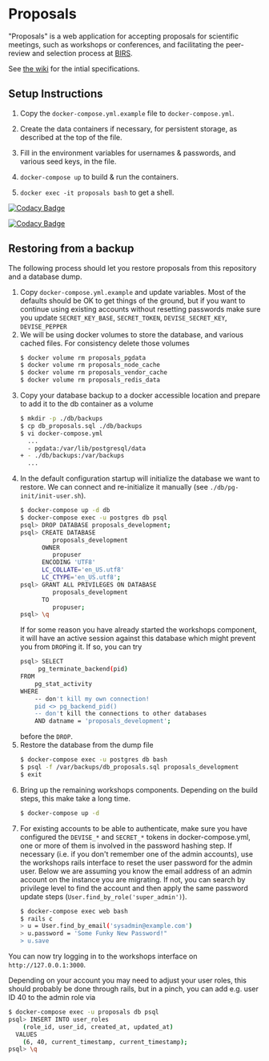 # Proposals

"Proposals" is a web application for accepting proposals for scientific meetings, such as workshops or conferences, and facilitating the peer-review and selection process at [BIRS](https://www.birs.ca).

See [the wiki](https://github.com/birs-math/proposals/wiki) for the intial specifications.


## Setup Instructions

1. Copy the `docker-compose.yml.example` file to `docker-compose.yml`.

2. Create the data containers if necessary, for persistent storage, as described at the top of the file.

3. Fill in the environment variables for usernames & passwords, and various seed keys, in the file.

4. ```docker-compose up``` to build & run the containers.

5. ```docker exec -it proposals bash``` to get a shell.

[![Codacy Badge](https://app.codacy.com/project/badge/Grade/dea8bb805d7444c78381750c42b30502)](https://www.codacy.com/gh/birs-math/proposals/dashboard?utm_source=github.com&amp;utm_medium=referral&amp;utm_content=birs-math/proposals&amp;utm_campaign=Badge_Grade)

[![Codacy Badge](https://app.codacy.com/project/badge/Coverage/dea8bb805d7444c78381750c42b30502)](https://www.codacy.com/gh/birs-math/proposals/dashboard?utm_source=github.com&utm_medium=referral&utm_content=birs-math/proposals&utm_campaign=Badge_Coverage)

## Restoring from a backup
The following process should let you restore proposals from this repository and
a database dump.

1. Copy `docker-compose.yml.example` and update variables. Most of the defaults
   should be OK to get things of the ground, but if you want to continue using
   existing accounts without resetting passwords make sure you update
   `SECRET_KEY_BASE`, `SECRET_TOKEN`, `DEVISE_SECRET_KEY`, `DEVISE_PEPPER`
1. We will be using docker volumes to store the database, and various cached
   files. For consistency delete those volumes
   ```bash
   $ docker volume rm proposals_pgdata
   $ docker volume rm proposals_node_cache
   $ docker volume rm proposals_vendor_cache
   $ docker volume rm proposals_redis_data
   ```
1. Copy your database backup to a docker accessible location and prepare to add
   it to the db container as a volume
   ```bash
   $ mkdir -p ./db/backups
   $ cp db_proposals.sql ./db/backups
   $ vi docker-compose.yml
     ...
     - pgdata:/var/lib/postgresql/data
   + - ./db/backups:/var/backups
     ...
1. In the default configuration startup will initialize the database we want to
   restore. We can connect and re-initialize it manually (see
   `./db/pg-init/init-user.sh`).
   ```bash
   $ docker-compose up -d db
   $ docker-compose exec -u postgres db psql
   psql> DROP DATABASE proposals_development;
   psql> CREATE DATABASE 
            proposals_development
         OWNER 
            propuser 
         ENCODING 'UTF8'
         LC_COLLATE='en_US.utf8'
         LC_CTYPE='en_US.utf8';
   psql> GRANT ALL PRIVILEGES ON DATABASE 
            proposals_development
         TO
            propuser;
   psql> \q
   ```
   If for some reason you have already started the workshops component, it will
   have an active session against this database which might prevent you from
   `DROP`ing it. If so, you can try
   ```bash
   psql> SELECT
        pg_terminate_backend(pid)
   FROM
       pg_stat_activity
   WHERE
       -- don't kill my own connection!
       pid <> pg_backend_pid()
       -- don't kill the connections to other databases
       AND datname = 'proposals_development';
   ```
   before the `DROP`.
1. Restore the database from the dump file
   ```bash
   $ docker-compose exec -u postgres db bash
   $ psql -f /var/backups/db_proposals.sql proposals_development
   $ exit
   ```
1. Bring up the remaining workshops components. Depending on the build steps,
   this make take a long time.
   ```bash
   $ docker-compose up -d
   ```
1. For existing accounts to be able to authenticate, make sure you have
   configured the `DEVISE_*` and `SECRET_*` tokens in docker-compose.yml, one or
   more of them is involved in the password hashing step. If necessary (i.e. if
   you don't remember one of the admin accounts), use the
   workshops rails interface to reset the user password for the admin user.
   Below we are assuming you know the email address of an admin account on the
   instance you are migrating. If not, you can search by privilege level to find
   the account and then apply the same password update steps
   (`User.find_by_role('super_admin')`).
   ```bash
   $ docker-compose exec web bash
   $ rails c
   > u = User.find_by_email('sysadmin@example.com')
   > u.password = 'Some Funky New Password!"
   > u.save
   ```
You can now try logging in to the workshops interface on `http://127.0.0.1:3000`.

Depending on your account you may need to adjust your user roles, this should
probably be done through rails, but in a pinch, you can add e.g. user ID 40 to
the admin role via
```bash
$ docker-compose exec -u proposals db psql
psql> INSERT INTO user_roles 
    (role_id, user_id, created_at, updated_at)
  VALUES 
    (6, 40, current_timestamp, current_timestamp);
psql> \q
```




